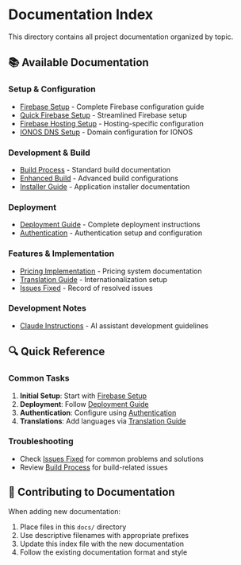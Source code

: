 # Documentation Index

This directory contains all project documentation organized by topic.

## 📚 Available Documentation

### Setup & Configuration
- [Firebase Setup](FIREBASE_SETUP.md) - Complete Firebase configuration guide
- [Quick Firebase Setup](QUICK_FIREBASE_SETUP.md) - Streamlined Firebase setup
- [Firebase Hosting Setup](FIREBASE_HOSTING_SETUP.md) - Hosting-specific configuration
- [IONOS DNS Setup](IONOS_DNS_SETUP.md) - Domain configuration for IONOS

### Development & Build
- [Build Process](BUILD_README.md) - Standard build documentation
- [Enhanced Build](ENHANCED_BUILD_README.md) - Advanced build configurations
- [Installer Guide](INSTALLER_README.md) - Application installer documentation

### Deployment
- [Deployment Guide](DEPLOYMENT_README.md) - Complete deployment instructions
- [Authentication](AUTHENTICATION_README.md) - Authentication setup and configuration

### Features & Implementation
- [Pricing Implementation](PRICING_IMPLEMENTATION_SUMMARY.md) - Pricing system documentation
- [Translation Guide](TRANSLATION_GUIDE.md) - Internationalization setup
- [Issues Fixed](ISSUES_FIXED.md) - Record of resolved issues

### Development Notes
- [Claude Instructions](claude_instructions.md) - AI assistant development guidelines

## 🔍 Quick Reference

### Common Tasks
1. **Initial Setup**: Start with [Firebase Setup](FIREBASE_SETUP.md)
2. **Deployment**: Follow [Deployment Guide](DEPLOYMENT_README.md)
3. **Authentication**: Configure using [Authentication](AUTHENTICATION_README.md)
4. **Translations**: Add languages via [Translation Guide](TRANSLATION_GUIDE.md)

### Troubleshooting
- Check [Issues Fixed](ISSUES_FIXED.md) for common problems and solutions
- Review [Build Process](BUILD_README.md) for build-related issues

## 📝 Contributing to Documentation

When adding new documentation:
1. Place files in this `docs/` directory
2. Use descriptive filenames with appropriate prefixes
3. Update this index file with the new documentation
4. Follow the existing documentation format and style 